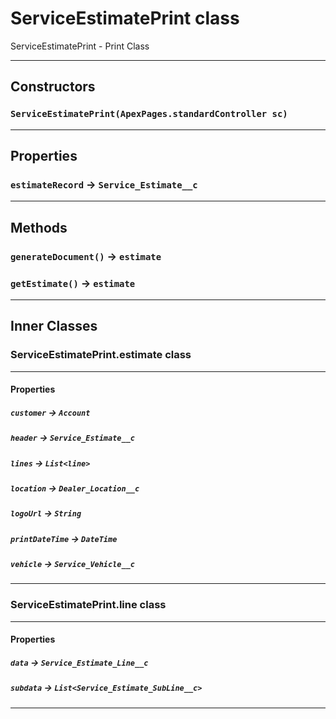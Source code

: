 # ServiceEstimatePrint class

 ServiceEstimatePrint - Print Class

---
## Constructors
### `ServiceEstimatePrint(ApexPages.standardController sc)`
---
## Properties

### `estimateRecord` → `Service_Estimate__c`

---
## Methods
### `generateDocument()` → `estimate`
### `getEstimate()` → `estimate`
---
## Inner Classes

### ServiceEstimatePrint.estimate class
---
#### Properties

##### `customer` → `Account`

##### `header` → `Service_Estimate__c`

##### `lines` → `List<line>`

##### `location` → `Dealer_Location__c`

##### `logoUrl` → `String`

##### `printDateTime` → `DateTime`

##### `vehicle` → `Service_Vehicle__c`

---
### ServiceEstimatePrint.line class
---
#### Properties

##### `data` → `Service_Estimate_Line__c`

##### `subdata` → `List<Service_Estimate_SubLine__c>`

---
